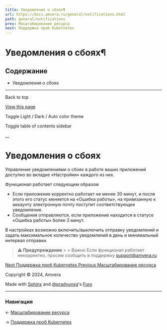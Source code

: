 ```yaml
---
title: Уведомления о сбоях¶
url: https://docs.amvera.ru/general/notifications.html
path: general/notifications
prev: Масштабирование ресурса
next: Поддержка проб Kubernetes
---
```


# Уведомления о сбоях¶

## Содержание

- Уведомления о сбоях

---

Back to top

[ View this page ](<../_sources/general/notifications.md.txt> "View this page")

Toggle Light / Dark / Auto color theme

Toggle table of contents sidebar

__

# Уведомления о сбоях

Управление уведомлениями о сбоях в работе ваших приложений доступно во вкладке «Настройки» каждого из них.

Функционал работает следующим образом
* Если приложение корректно работает не менее 30 минут, и после этого его статус меняется на «Ошибка работы», на привязанную к аккаунту электронную почту поступит соответствующее уведомление.
* Сообщения отправляются, если приложение находится в статусе «Ошибка работы» более 3 минут.

В настройках возможно включить/выключить отправку уведомлений и задать максимальное количество уведомлений в день и минимальный интервал отправки.

> **⚠️ Предупреждение** > > Важно Если функционал работает некорректно, просим сообщить в поддержку support@amvera.ru 

[ Next Поддержка проб Kubernetes ](<k8sprobe.html>) [ Previous Масштабирование ресурса ](<scaling.html>)

Copyright © 2024, Amvera 

Made with [Sphinx](<https://www.sphinx-doc.org/>) and [@pradyunsg](<https://pradyunsg.me>)'s [Furo](<https://github.com/pradyunsg/furo>)


---

### Навигация

← [Масштабирование ресурса](scaling.md)

→ [Поддержка проб Kubernetes](k8sprobe.md)
